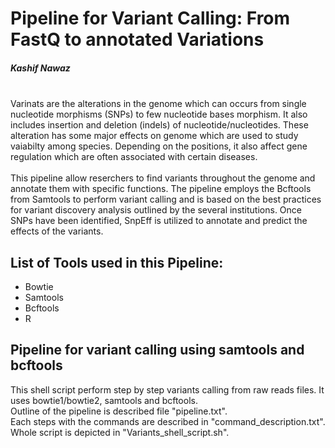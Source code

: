 # **Pipeline for Variant Calling: From FastQ to annotated Variations**

##### Kashif Nawaz
\
Varinats are the alterations in the genome which can occurs from single nucleotide morphisms (SNPs) to few nucleotide bases morphism. It also includes insertion and deletion (indels) of nucleotide/nucleotides. These alteration has some major effects on genome which are used to study vaiabilty among species. Depending on the positions, it also affect gene regulation which are often associated with certain diseases.\
\
This pipeline allow reserchers to find variants throughout the genome and annotate them with specific functions. The pipeline employs the Bcftools from Samtools to perform variant calling and is based on the best practices for variant discovery analysis outlined by the several institutions. Once SNPs have been identified, SnpEff is utilized to annotate and predict the effects of the variants.

## List of Tools used in this Pipeline:
- Bowtie
- Samtools
- Bcftools
- R

## Pipeline for variant calling using samtools and bcftools

This shell script perform step by step variants calling from raw reads files. It uses bowtie1/bowtie2, samtools and bcftools.\
Outline of the pipeline is described file "pipeline.txt".\
Each steps with the commands are described in "command_description.txt".\
Whole script is depicted in "Variants_shell_script.sh".
